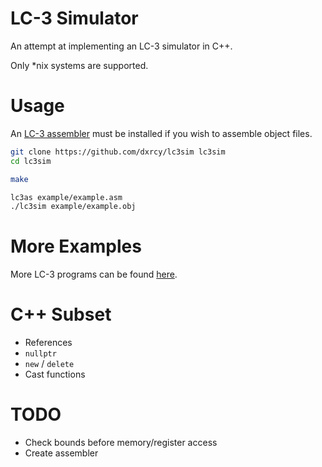 # LC-3 Simulator

An attempt at implementing an LC-3 simulator in C++.

Only *nix systems are supported.

# Usage

An [LC-3 assembler](https://github.com/chiragsakhuja/lc3tools) must be installed
if you wish to assemble object files.

```sh
git clone https://github.com/dxrcy/lc3sim lc3sim
cd lc3sim

make

lc3as example/example.asm
./lc3sim example/example.obj
```

# More Examples

More LC-3 programs can be found
[here](https://github.com/Nguyen-Nhat-Tuan-Minh/LC_3-Assembly-Program).

# C++ Subset

- References
- `nullptr`
- `new` / `delete`
- Cast functions

# TODO

- Check bounds before memory/register access
- Create assembler

